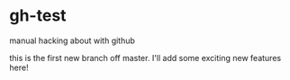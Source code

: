 # gh-test
manual hacking about with github

this is the first new branch off master. I'll add some exciting new features here!
